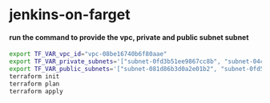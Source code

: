 # jenkins-on-farget

#### run the command to provide the vpc, private and public subnet subnet

``` bash
export TF_VAR_vpc_id="vpc-08be16740b6f80aae"
export TF_VAR_private_subnets='["subnet-0fd3b51ee9867cc8b", "subnet-04cdc309219d4f65f", "subnet-0df444656358b1939"]'
export TF_VAR_public_subnets='["subnet-081d86b3d0a2e01b2", "subnet-0fd51e02ff0c4510e", "subnet-03cb4fad0e3087bc4"]'
terraform init
terraform plan
terraform apply

``` 
